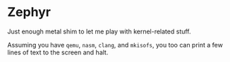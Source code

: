 # Zephyr
Just enough metal shim to let me play with kernel-related stuff.

Assuming you have ```qemu```, ```nasm```, ```clang```, and ```mkisofs```, you too can print a few lines of text to the screen and halt.
